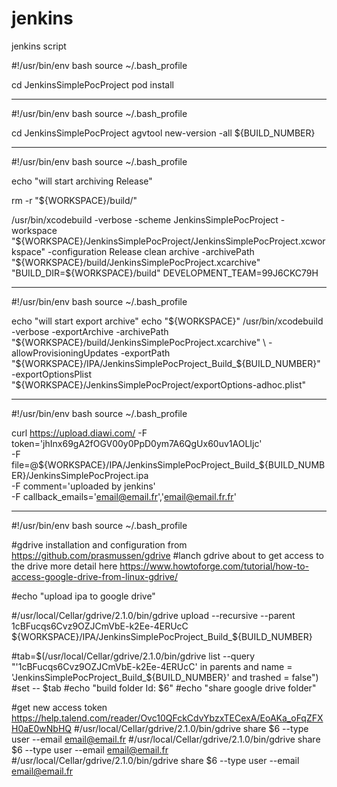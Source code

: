 # jenkins
jenkins script


#!/usr/bin/env bash
source ~/.bash_profile

cd JenkinsSimplePocProject
pod install

------------------------------------

#!/usr/bin/env bash
source ~/.bash_profile

cd JenkinsSimplePocProject
agvtool new-version -all ${BUILD_NUMBER}

------------------------------------



#!/usr/bin/env bash
source ~/.bash_profile

echo "will start archiving Release"

rm -r "${WORKSPACE}/build/"

/usr/bin/xcodebuild -verbose -scheme JenkinsSimplePocProject -workspace "${WORKSPACE}/JenkinsSimplePocProject/JenkinsSimplePocProject.xcworkspace" -configuration Release clean archive -archivePath "${WORKSPACE}/build/JenkinsSimplePocProject.xcarchive" "BUILD_DIR=${WORKSPACE}/build" DEVELOPMENT_TEAM=99J6CKC79H


------------------------------------

#!/usr/bin/env bash
source ~/.bash_profile

echo "will start export archive"
echo "${WORKSPACE}"
/usr/bin/xcodebuild -verbose -exportArchive -archivePath "${WORKSPACE}/build/JenkinsSimplePocProject.xcarchive" \ -allowProvisioningUpdates -exportPath "${WORKSPACE}/IPA/JenkinsSimplePocProject_Build_${BUILD_NUMBER}" -exportOptionsPlist "${WORKSPACE}/JenkinsSimplePocProject/exportOptions-adhoc.plist"

------------------------------------





#!/usr/bin/env bash
source ~/.bash_profile

curl https://upload.diawi.com/ -F token='jhInx69gA2fOGV00y0PpD0ym7A6QgUx60uv1AOLIjc' \
-F file=@${WORKSPACE}/IPA/JenkinsSimplePocProject_Build_${BUILD_NUMBER}/JenkinsSimplePocProject.ipa \
-F comment='uploaded by jenkins' \
-F callback_emails='email@email.fr','email@email.fr.fr'

------------------------------------




#!/usr/bin/env bash
source ~/.bash_profile

#gdrive installation and configuration from https://github.com/prasmussen/gdrive
#lanch gdrive about to get access to the drive more detail here https://www.howtoforge.com/tutorial/how-to-access-google-drive-from-linux-gdrive/

#echo "upload ipa to google drive"

#/usr/local/Cellar/gdrive/2.1.0/bin/gdrive upload --recursive --parent 1cBFucqs6Cvz9OZJCmVbE-k2Ee-4ERUcC ${WORKSPACE}/IPA/JenkinsSimplePocProject_Build_${BUILD_NUMBER}

#tab=$(/usr/local/Cellar/gdrive/2.1.0/bin/gdrive list --query "'1cBFucqs6Cvz9OZJCmVbE-k2Ee-4ERUcC' in parents and  name = 'JenkinsSimplePocProject_Build_${BUILD_NUMBER}' and trashed = false")
#set -- $tab
#echo "build folder Id: $6"
#echo "share google drive folder"

#get new access token https://help.talend.com/reader/Ovc10QFckCdvYbzxTECexA/EoAKa_oFqZFXH0aE0wNbHQ
#/usr/local/Cellar/gdrive/2.1.0/bin/gdrive share $6 --type user --email email@email.fr
#/usr/local/Cellar/gdrive/2.1.0/bin/gdrive share $6 --type user --email email@email.fr
#/usr/local/Cellar/gdrive/2.1.0/bin/gdrive share $6 --type user --email email@email.fr


